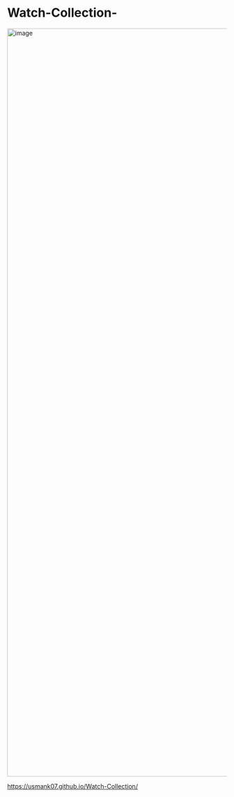 # Watch-Collection-

<img width="1002" height="1718" alt="image" src="https://github.com/user-attachments/assets/e88b77e8-d4f9-4b95-90c0-a8b4ff6726bf" />


https://usmank07.github.io/Watch-Collection/
